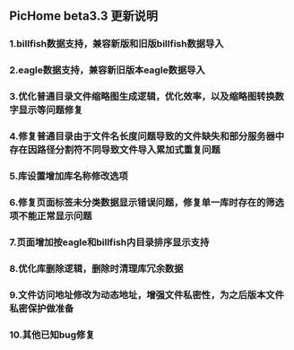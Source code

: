 ## PicHome beta3.3 更新说明

### 1.billfish数据支持，兼容新版和旧版billfish数据导入

### 2.eagle数据支持，兼容新旧版本eagle数据导入

### 3.优化普通目录文件缩略图生成逻辑，优化效率，以及缩略图转换数字显示等问题修复

### 4.修复普通目录由于文件名长度问题导致的文件缺失和部分服务器中存在因路径分割符不同导致文件导入累加式重复问题

### 5.库设置增加库名称修改选项

### 6.修复页面标签未分类数据显示错误问题，修复单一库时存在的筛选项不能正常显示问题

### 7.页面增加按eagle和billfish内目录排序显示支持

### 8.优化库删除逻辑，删除时清理库冗余数据

### 9.文件访问地址修改为动态地址，增强文件私密性，为之后版本文件私密保护做准备

### 10.其他已知bug修复